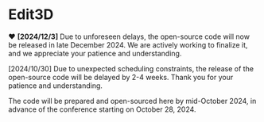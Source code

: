 # Edit3D

:heart: **[2024/12/3]** Due to unforeseen delays, the open-source code will now be released in late December 2024. We are actively working to finalize it, and we appreciate your patience and understanding.

[2024/10/30] Due to unexpected scheduling constraints, the release of the open-source code will be delayed by 2-4 weeks. Thank you for your patience and understanding.

The code will be prepared and open-sourced here by mid-October 2024, in advance of the conference starting on October 28, 2024.



